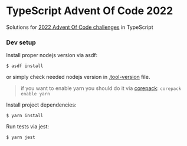 # TypeScript Advent Of Code 2022

Solutions for [2022 Advent Of Code challenges](https://adventofcode.com/2022) in TypeScript

### Dev setup

Install proper nodejs version via asdf:

```
$ asdf install
```

or simply check needed nodejs version in [.tool-version](.tool-version) file.

> if you want to enable yarn you should do it via [corepack](https://fek.io/blog/what-is-corepack-in-node-js): `corepack enable yarn`

Install project dependencies:

```
$ yarn install
```

Run tests via jest:

```
$ yarn jest
```
